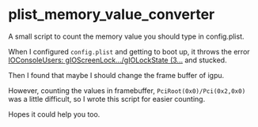 # plist_memory_value_converter

A small script to count the memory value you should type in config.plist.

When I configured `config.plist` and getting to boot up, it throws the error [IOConsoleUsers: gIOScreenLock.../gIOLockState (3...](https://dortania.github.io/OpenCore-Install-Guide/troubleshooting/extended/kernel-issues.html#stuck-on-or-near-ioconsoleusers-gioscreenlock-giolockstate-3) and stucked.

Then I found that maybe I should change the frame buffer of igpu.

However, counting the values in framebuffer, `PciRoot(0x0)/Pci(0x2,0x0)` was a little difficult, so I wrote this script for easier counting.

Hopes it could help you too.
